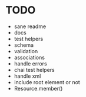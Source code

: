 # TODO

- sane readme
- docs
- test helpers
- schema
- validation
- associations
- handle errors
- chai test helpers
- handle xml
- include root element or not
- Resource.member()
